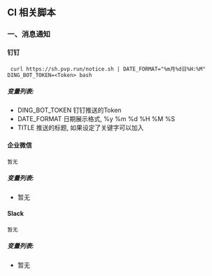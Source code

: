 ## CI 相关脚本
### 一、消息通知
#### 钉钉
```shell
 curl https://sh.pvp.run/notice.sh | DATE_FORMAT="%m月%d日%H:%M" DING_BOT_TOKEN=<Token> bash

```
##### 变量列表:
- DING_BOT_TOKEN 钉钉推送的Token
- DATE_FORMAT 日期展示格式, %y %m %d %H %M %S
- TITLE 推送的标题, 如果设定了关键字可以加入

#### 企业微信
```shell
暂无
```
##### 变量列表:
- 暂无

#### Slack
```shell
暂无
```
##### 变量列表:
- 暂无